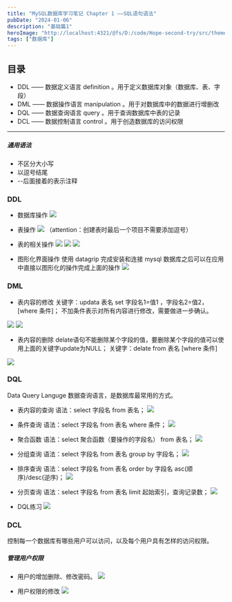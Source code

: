 ```yaml
---
title: "MySQL数据库学习笔记 Chapter 1 ——SQL语句语法"
pubDate: "2024-01-06"
description: "基础篇1"
heroImage: "http://localhost:4321/@fs/D:/code/Hope-second-try/src/theme-simple/assets/media/11.jpg?origWidth=2176&origHeight=1224&origFormat=jpg" 
tags: ["数据库"]
---
```


## 目录
+ DDL —— 数据定义语言 definition 。用于定义数据库对象（数据库、表、字段）
+ DML —— 数据操作语言 manipulation 。用于对数据库中的数据进行增删改
+ DQL —— 数据查询语言 query 。用于查询数据库中表的记录
+ DCL —— 数据控制语言 control 。用于创造数据库的访问权限

***********************

##### 通用语法
+ 不区分大小写
+ 以逗号结尾
+ --后面接着的表示注释

### DDL
+ 数据库操作
![](https://imgcdn.hope-blog.top/2024-1-6/11.png)

+ 表操作
![](https://imgcdn.hope-blog.top/2024-1-6/22.png)
（attention：创建表时最后一个项目不需要添加逗号）

+ 表的相关操作
![](https://imgcdn.hope-blog.top/2024-1-6/33.png)
![](https://imgcdn.hope-blog.top/2024-1-6/44.png)
![](https://imgcdn.hope-blog.top/2024-1-6/55.png)

+ 图形化界面操作
使用 datagrip 完成安装和连接 mysql 数据库之后可以在应用中直接以图形化的操作完成上面的操作
![](https://imgcdn.hope-blog.top/2024-1-6/66.png)

### DML
+ 表内容的修改
关键字：updata 表名 set 字段名1=值1 ，字段名2=值2，[where 条件]；
不加条件表示对所有内容进行修改，需要做进一步确认。

![](https://imgcdn.hope-blog.top/2024-1-6/77.png)
![](https://imgcdn.hope-blog.top/2024-1-6/88.png)

+ 表内容的删除
delate语句不能删除某个字段的值，要删除某个字段的值可以使用上面的关键字update为NULL；
关键字：delate from 表名 [where 条件]

![](https://imgcdn.hope-blog.top/2024-1-6/99.png)


### DQL
Data Query Languge  数据查询语言，是数据库最常用的方式。

+ 表内容的查询
语法：select 字段名 from 表名；
![](https://imgcdn.hope-blog.top/2024-1-6/10.png)

+ 条件查询
语法：select 字段名 from 表名 where 条件；
![](https://imgcdn.hope-blog.top/2024-1-6/12.png)

+ 聚合函数
语法：select 聚合函数（要操作的字段名） from 表名；
![](https://imgcdn.hope-blog.top/2024-1-6/13.png)

+ 分组查询
语法：select 字段名 from 表名 group by 字段名；
![](https://imgcdn.hope-blog.top/2024-1-6/14.png)

+ 排序查询
语法：select 字段名 from 表名 order by 字段名 asc(顺序)/desc(逆序)；
![](https://imgcdn.hope-blog.top/2024-1-6/15.png)

+ 分页查询
语法：select 字段名 from 表名 limit 起始索引，查询记录数；
![](https://imgcdn.hope-blog.top/2024-1-6/16.png)

+ DQL练习
![](https://imgcdn.hope-blog.top/2024-1-6/17.png)


### DCL
控制每一个数据库有哪些用户可以访问，以及每个用户具有怎样的访问权限。

##### 管理用户权限
+ 用户的增加删除、修改密码。
![](https://imgcdn.hope-blog.top/2024-1-6/21.png)

+ 用户权限的修改
![](https://imgcdn.hope-blog.top/2024-1-6/23.png)


